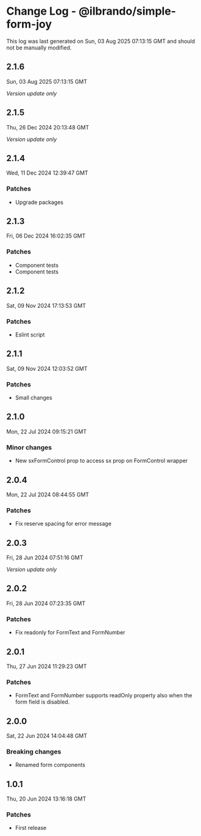 # Change Log - @ilbrando/simple-form-joy

This log was last generated on Sun, 03 Aug 2025 07:13:15 GMT and should not be manually modified.

## 2.1.6
Sun, 03 Aug 2025 07:13:15 GMT

_Version update only_

## 2.1.5
Thu, 26 Dec 2024 20:13:48 GMT

_Version update only_

## 2.1.4
Wed, 11 Dec 2024 12:39:47 GMT

### Patches

- Upgrade packages

## 2.1.3
Fri, 06 Dec 2024 16:02:35 GMT

### Patches

- Component tests
- Component tests

## 2.1.2
Sat, 09 Nov 2024 17:13:53 GMT

### Patches

- Eslint script

## 2.1.1
Sat, 09 Nov 2024 12:03:52 GMT

### Patches

- Small changes

## 2.1.0
Mon, 22 Jul 2024 09:15:21 GMT

### Minor changes

- New sxFormControl prop to access sx prop on FormControl wrapper

## 2.0.4
Mon, 22 Jul 2024 08:44:55 GMT

### Patches

- Fix reserve spacing for error message

## 2.0.3
Fri, 28 Jun 2024 07:51:16 GMT

_Version update only_

## 2.0.2
Fri, 28 Jun 2024 07:23:35 GMT

### Patches

- Fix readonly for FormText and FormNumber

## 2.0.1
Thu, 27 Jun 2024 11:29:23 GMT

### Patches

- FormText and FormNumber supports readOnly property also when the form field is disabled.

## 2.0.0
Sat, 22 Jun 2024 14:04:48 GMT

### Breaking changes

- Renamed form components

## 1.0.1
Thu, 20 Jun 2024 13:16:18 GMT

### Patches

- First release

